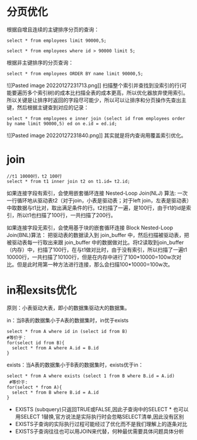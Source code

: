 # 分页优化
根据自增且连续的主键排序分页的查询：
```shell
select * from employees limit 90000,5;

select * from employees where id > 90000 limit 5;
```

根据非主键排序的分页查询：
```shell
select * from employees ORDER BY name limit 90000,5;
```
![[Pasted image 20220127231713.png]]
扫描整个索引并查找到没索引的行(可能要遍历多个索引树)的成本比扫描全表的成本更高，所以优化器放弃使用索引。
所以关键是让排序时返回的字段尽可能少，所以可以让排序和分页操作先查出主键，然后根据主键查到对应的记录：
```shell
select * from employees e inner join (select id from employees order by name limit 90000,5) ed on e.id = ed.id;
```
![[Pasted image 20220127231840.png]]
其实就是将内查询用覆盖索引优化。

# join
```shell
//t1 10000行，t2 100行
select * from t1 inner join t2 on t1.id= t2.id;
```
如果连接字段有索引，会使用嵌套循环连接 Nested-Loop Join(NLJ) 算法:
一次一行循环地从驱动表t2（对于join，小表是驱动表；对于left join，左表是驱动表）中取数据与t1比对，取出满足条件的行。t2扫描了一遍，是100行，由于t1的id是索引，所以t1也扫描了100行，一共扫描了200行。

如果连接字段无索引，会使用基于块的嵌套循环连接 Block Nested-Loop Join(BNL)算法：
把驱动表的数据读入到 join_buffer 中，然后扫描被驱动表，把被驱动表每一行取出来跟 join_buffer 中的数据做对比。将t2读取到join_buffer（内存）中，扫描了100行，在与t1做对比时，由于没有索引，所以扫描了一遍t1 10000行，一共扫描了10100行，但是在内存中进行了100\*10000=100w次对比。但是此时用第一种方法进行连接，那么会扫描100\*10000=100w次。

# in和exsits优化
原则：小表驱动大表，即小的数据集驱动大的数据集。

in：当B表的数据集小于A表的数据集时，in优于exists
```shell
select * from A where id in (select id from B)
#等价于：
for(select id from B){
  select * from A where A.id = B.id
}
```

exists：当A表的数据集小于B表的数据集时，exists优于in：
```shell
select * from A where exists (select 1 from B where B.id = A.id)
 #等价于:
for(select * from A){
  select * from B where B.id = A.id
}
```

- EXISTS (subquery)只返回TRUE或FALSE,因此子查询中的SELECT * 也可以用SELECT 1替换,官方说法是实际执行时会忽略SELECT清单,因此没有区别
- EXISTS子查询的实际执行过程可能经过了优化而不是我们理解上的逐条对比
- EXISTS子查询往往也可以用JOIN来代替，何种最优需要具体问题具体分析
